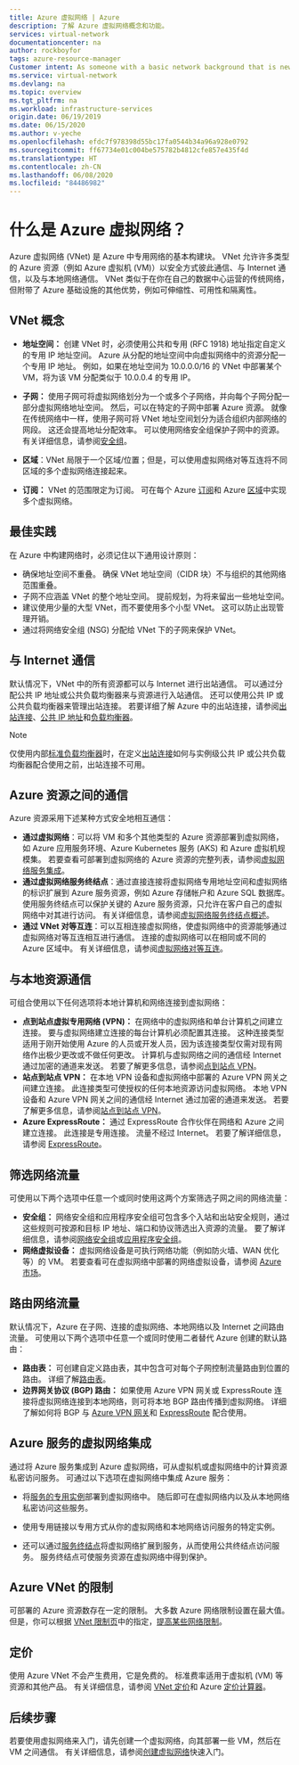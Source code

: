 ```yaml
---
title: Azure 虚拟网络 | Azure
description: 了解 Azure 虚拟网络概念和功能。
services: virtual-network
documentationcenter: na
author: rockboyfor
tags: azure-resource-manager
Customer intent: As someone with a basic network background that is new to Azure, I want to understand the capabilities of Azure Virtual Network, so that my Azure resources such as VMs, can securely communicate with each other, the internet, and my on-premises resources.
ms.service: virtual-network
ms.devlang: na
ms.topic: overview
ms.tgt_pltfrm: na
ms.workload: infrastructure-services
origin.date: 06/19/2019
ms.date: 06/15/2020
ms.author: v-yeche
ms.openlocfilehash: efdc7f978398d55bc17fa0544b34a96a928e0792
ms.sourcegitcommit: ff67734e01c004be575782b4812cfe857e435f4d
ms.translationtype: HT
ms.contentlocale: zh-CN
ms.lasthandoff: 06/08/2020
ms.locfileid: "84486982"
---
```

# <a name="what-is-azure-virtual-network"></a>什么是 Azure 虚拟网络？

Azure 虚拟网络 (VNet) 是 Azure 中专用网络的基本构建块。 VNet 允许许多类型的 Azure 资源（例如 Azure 虚拟机 (VM)）以安全方式彼此通信、与 Internet 通信，以及与本地网络通信。 VNet 类似于在你在自己的数据中心运营的传统网络，但附带了 Azure 基础设施的其他优势，例如可伸缩性、可用性和隔离性。

## <a name="vnet-concepts"></a>VNet 概念

- **地址空间：** 创建 VNet 时，必须使用公共和专用 (RFC 1918) 地址指定自定义的专用 IP 地址空间。 Azure 从分配的地址空间中向虚拟网络中的资源分配一个专用 IP 地址。 例如，如果在地址空间为 10.0.0.0/16 的 VNet 中部署某个 VM，将为该 VM 分配类似于 10.0.0.4 的专用 IP。
- **子网：** 使用子网可将虚拟网络划分为一个或多个子网络，并向每个子网分配一部分虚拟网络地址空间。 然后，可以在特定的子网中部署 Azure 资源。 就像在传统网络中一样，使用子网可将 VNet 地址空间划分为适合组织内部网络的网段。 这还会提高地址分配效率。 可以使用网络安全组保护子网中的资源。 有关详细信息，请参阅[安全组](security-overview.md)。
- **区域**：VNet 局限于一个区域/位置；但是，可以使用虚拟网络对等互连将不同区域的多个虚拟网络连接起来。
- **订阅：** VNet 的范围限定为订阅。 可在每个 Azure [订阅](../azure-glossary-cloud-terminology.md?toc=%2fvirtual-network%2ftoc.json#subscription)和 Azure [区域](../azure-glossary-cloud-terminology.md?toc=%2fvirtual-network%2ftoc.json)中实现多个虚拟网络。
    
    <!--MOONCAKE: Not Available on #region-->
    
## <a name="best-practices"></a>最佳实践

在 Azure 中构建网络时，必须记住以下通用设计原则：

- 确保地址空间不重叠。 确保 VNet 地址空间（CIDR 块）不与组织的其他网络范围重叠。
- 子网不应涵盖 VNet 的整个地址空间。 提前规划，为将来留出一些地址空间。
- 建议使用少量的大型 VNet，而不要使用多个小型 VNet。 这可以防止出现管理开销。
- 通过将网络安全组 (NSG) 分配给 VNet 下的子网来保护 VNet。

<a name="internet"></a>
## <a name="communicate-with-the-internet"></a>与 Internet 通信

默认情况下，VNet 中的所有资源都可以与 Internet 进行出站通信。 可以通过分配公共 IP 地址或公共负载均衡器来与资源进行入站通信。 还可以使用公共 IP 或公共负载均衡器来管理出站连接。  若要详细了解 Azure 中的出站连接，请参阅[出站连接](../load-balancer/load-balancer-outbound-connections.md)、[公共 IP 地址](virtual-network-public-ip-address.md)和[负载均衡器](../load-balancer/load-balancer-overview.md)。

>[!NOTE]
>仅使用内部[标准负载均衡器](../load-balancer/load-balancer-standard-overview.md)时，在定义[出站连接](../load-balancer/load-balancer-outbound-connections.md)如何与实例级公共 IP 或公共负载均衡器配合使用之前，出站连接不可用。

<a name="within-vnet"></a>
## <a name="communicate-between-azure-resources"></a>Azure 资源之间的通信

Azure 资源采用下述某种方式安全地相互通信：

- **通过虚拟网络**：可以将 VM 和多个其他类型的 Azure 资源部署到虚拟网络，如 Azure 应用服务环境、Azure Kubernetes 服务 (AKS) 和 Azure 虚拟机规模集。 若要查看可部署到虚拟网络的 Azure 资源的完整列表，请参阅[虚拟网络服务集成](virtual-network-for-azure-services.md)。
- **通过虚拟网络服务终结点**：通过直接连接将虚拟网络专用地址空间和虚拟网络的标识扩展到 Azure 服务资源，例如 Azure 存储帐户和 Azure SQL 数据库。 使用服务终结点可以保护关键的 Azure 服务资源，只允许在客户自己的虚拟网络中对其进行访问。 有关详细信息，请参阅[虚拟网络服务终结点概述](virtual-network-service-endpoints-overview.md)。
- **通过 VNet 对等互连**：可以互相连接虚拟网络，使虚拟网络中的资源能够通过虚拟网络对等互连相互进行通信。 连接的虚拟网络可以在相同或不同的 Azure 区域中。 有关详细信息，请参阅[虚拟网络对等互连](virtual-network-peering-overview.md)。

<a name="connect-on-premises"></a>
## <a name="communicate-with-on-premises-resources"></a>与本地资源通信

可组合使用以下任何选项将本地计算机和网络连接到虚拟网络：

- **点到站点虚拟专用网络 (VPN)：** 在网络中的虚拟网络和单台计算机之间建立连接。 要与虚拟网络建立连接的每台计算机必须配置其连接。 这种连接类型适用于刚开始使用 Azure 的人员或开发人员，因为该连接类型仅需对现有网络作出极少更改或不做任何更改。 计算机与虚拟网络之间的通信经 Internet 通过加密的通道来发送。 若要了解更多信息，请参阅[点到站点 VPN](../vpn-gateway/vpn-gateway-about-vpngateways.md?toc=%2fvirtual-network%2ftoc.json#P2S)。
- **站点到站点 VPN：** 在本地 VPN 设备和虚拟网络中部署的 Azure VPN 网关之间建立连接。 此连接类型可使授权的任何本地资源访问虚拟网络。 本地 VPN 设备和 Azure VPN 网关之间的通信经 Internet 通过加密的通道来发送。 若要了解更多信息，请参阅[站点到站点 VPN](../vpn-gateway/vpn-gateway-about-vpngateways.md?toc=%2fvirtual-network%2ftoc.json#s2smulti)。
- **Azure ExpressRoute：** 通过 ExpressRoute 合作伙伴在网络和 Azure 之间建立连接。 此连接是专用连接。 流量不经过 Internet。 若要了解详细信息，请参阅 [ExpressRoute](../vpn-gateway/vpn-gateway-about-vpngateways.md?toc=%2fvirtual-network%2ftoc.json#ExpressRoute)。

<a name="filtering"></a>
## <a name="filter-network-traffic"></a>筛选网络流量

可使用以下两个选项中任意一个或同时使用这两个方案筛选子网之间的网络流量：

- **安全组：** 网络安全组和应用程序安全组可包含多个入站和出站安全规则，通过这些规则可按源和目标 IP 地址、端口和协议筛选出入资源的流量。 要了解详细信息，请参阅[网络安全组](security-overview.md#network-security-groups)或[应用程序安全组](security-overview.md#application-security-groups)。
- **网络虚拟设备：** 虚拟网络设备是可执行网络功能（例如防火墙、WAN 优化等）的 VM。 若要查看可在虚拟网络中部署的网络虚拟设备，请参阅 [Azure 市场](https://market.azure.cn/marketplace/apps?search=networking&page=1&subcategories=appliances)。

<!--CORRECT ON [Azure Marketplace](https://market.azure.cn/marketplace/apps?search=networking&page=1&subcategories=appliances)-->

<a name="routing"></a>
## <a name="route-network-traffic"></a>路由网络流量

默认情况下，Azure 在子网、连接的虚拟网络、本地网络以及 Internet 之间路由流量。 可使用以下两个选项中任意一个或同时使用二者替代 Azure 创建的默认路由：

- **路由表：** 可创建自定义路由表，其中包含可对每个子网控制流量路由到位置的路由。 详细了解[路由表](virtual-networks-udr-overview.md#user-defined)。
- **边界网关协议 (BGP) 路由：** 如果使用 Azure VPN 网关或 ExpressRoute 连接将虚拟网络连接到本地网络，则可将本地 BGP 路由传播到虚拟网络。 详细了解如何将 BGP 与 [Azure VPN 网关](../vpn-gateway/vpn-gateway-bgp-overview.md?toc=%2fvirtual-network%2ftoc.json)和 [ExpressRoute](../expressroute/expressroute-routing.md?toc=%2fvirtual-network%2ftoc.json#dynamic-route-exchange) 配合使用。

## <a name="virtual-network-integration-for-azure-services"></a>Azure 服务的虚拟网络集成

通过将 Azure 服务集成到 Azure 虚拟网络，可从虚拟机或虚拟网络中的计算资源私密访问服务。
可通过以下选项在虚拟网络中集成 Azure 服务：
- 将[服务的专用实例](virtual-network-for-azure-services.md)部署到虚拟网络中。 随后即可在虚拟网络内以及从本地网络私密访问这些服务。
- 使用专用链接以专用方式从你的虚拟网络和本地网络访问服务的特定实例。

    <!--MOONCAKE: Not Available on link - Private Link-->

- 还可以通过[服务终结点](virtual-network-service-endpoints-overview.md)将虚拟网络扩展到服务，从而使用公共终结点访问服务。 服务终结点可使服务资源在虚拟网络中得到保护。

## <a name="azure-vnet-limits"></a>Azure VNet 的限制

可部署的 Azure 资源数存在一定的限制。 大多数 Azure 网络限制设置在最大值。 但是，你可以根据 [VNet 限制页](../azure-resource-manager/management/azure-subscription-service-limits.md#networking-limits)中的指定，[提高某些网络限制](https://support.azure.cn/support/support-azure/)。 

## <a name="pricing"></a>定价

使用 Azure VNet 不会产生费用，它是免费的。 标准费率适用于虚拟机 (VM) 等资源和其他产品。 有关详细信息，请参阅 [VNet 定价](https://www.azure.cn/pricing/details/networking/)和 Azure [定价计算器](https://www.azure.cn/pricing/calculator/)。

## <a name="next-steps"></a>后续步骤

若要使用虚拟网络来入门，请先创建一个虚拟网络，向其部署一些 VM，然后在 VM 之间通信。 有关详细信息，请参阅[创建虚拟网络](quick-create-portal.md)快速入门。

<!-- Update_Description: update meta properties, wording update, update link -->
